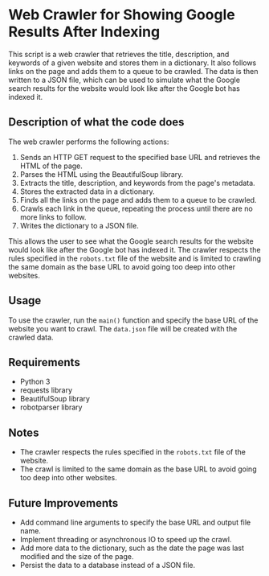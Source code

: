 # Web Crawler for Showing Google Results After Indexing

This script is a web crawler that retrieves the title, description, and keywords of a given website and stores them in a dictionary. It also follows links on the page and adds them to a queue to be crawled. The data is then written to a JSON file, which can be used to simulate what the Google search results for the website would look like after the Google bot has indexed it.

## Description of what the code does

The web crawler performs the following actions:

1. Sends an HTTP GET request to the specified base URL and retrieves the HTML of the page.
2. Parses the HTML using the BeautifulSoup library.
3. Extracts the title, description, and keywords from the page's metadata.
4. Stores the extracted data in a dictionary.
5. Finds all the links on the page and adds them to a queue to be crawled.
6. Crawls each link in the queue, repeating the process until there are no more links to follow.
7. Writes the dictionary to a JSON file.

This allows the user to see what the Google search results for the website would look like after the Google bot has indexed it. The crawler respects the rules specified in the `robots.txt` file of the website and is limited to crawling the same domain as the base URL to avoid going too deep into other websites.


## Usage

To use the crawler, run the `main()` function and specify the base URL of the website you want to crawl. The `data.json` file will be created with the crawled data.

## Requirements

- Python 3
- requests library
- BeautifulSoup library
- robotparser library

## Notes

- The crawler respects the rules specified in the `robots.txt` file of the website.
- The crawl is limited to the same domain as the base URL to avoid going too deep into other websites.

## Future Improvements

- Add command line arguments to specify the base URL and output file name.
- Implement threading or asynchronous IO to speed up the crawl.
- Add more data to the dictionary, such as the date the page was last modified and the size of the page.
- Persist the data to a database instead of a JSON file.
